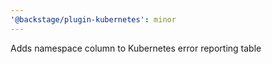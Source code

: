 ```yaml
---
'@backstage/plugin-kubernetes': minor
---
```


Adds namespace column to Kubernetes error reporting table
